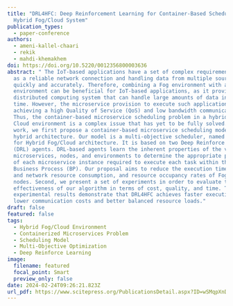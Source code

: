 ```yaml
---
title: "DRL4HFC: Deep Reinforcement Learning for Container-Based Scheduling in
  Hybrid Fog/Cloud System"
publication_types:
  - paper-conference
authors:
  - ameni-kallel-chaari
  - rekik
  - mahdi-khemakhem
doi: https://doi.org/10.5220/0012356800003636
abstract: " The IoT-based applications have a set of complex requirements, such
  as a reliable network connection and handling data from multiple sources
  quickly and accurately. Therefore, combining a Fog environment with a Cloud
  environment can be beneficial for IoT-based applications, as it provides a
  distributed computing system that can handle large amounts of data in real
  time. However, the microservice provision to execute such applications with
  achieving a high Quality of Service (QoS) and low bandwidth communications.
  Thus, the container-based microservice scheduling problem in a hybrid Fog and
  Cloud environment is a complex issue that has yet to be fully solved. In this
  work, we first propose a container-based microservice scheduling model for a
  hybrid architecture. Our model is a multi-objective scheduler, named DRL4HFC,
  for Hybrid Fog/Cloud architecture. It is based on two Deep Reinforce Learning
  (DRL) agents. DRL-based agents learn the inherent properties of the various
  microservices, nodes, and environments to determine the appropriate placement
  of each microservice instance required to execute each task within the
  Business Process (BP). Our proposal aims to reduce the execution time, compute
  and network resource consumption, and resource occupancy rates of Fog/Cloud
  nodes. Second, we present a set of experiments in order to evaluate the
  effectiveness of our algorithm in terms of cost, quality, and time. The
  experimental results demonstrate that DRL4HFC achieves faster execution times,
  lower communication costs and better balanced resource loads."
draft: false
featured: false
tags:
  - Hybrid Fog/Cloud Environment
  - Containerized Microservices Problem
  - Scheduling Model
  - Multi-Objective Optimization
  - Deep Reinforce Learning
image:
  filename: featured
  focal_point: Smart
  preview_only: false
date: 2024-02-24T09:26:21.823Z
url_pdf: https://www.scitepress.org/PublicationsDetail.aspx?ID=wSMqpXnDy5M=&t=1
---
```

